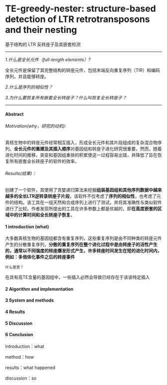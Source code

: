 # TE-greedy-nester: structure-based detection of LTR retrotransposons and their nesting

基于结构的 LTR 反转座子及其嵌套检测

------

*1.什么是全长元件（full-length elements）?*

全长元件是保留了其完整结构的转座元件，包括末端反向重复序列（TIR）和编码序列，并且能够转座。

*2.什么是序列的相似性？*



*3.为什么要恢复所有嵌套全长转座子？什么叫恢复全长转座子？*



------

#### Abstract

###### Motivation(why，研究的动机):

真核生物中的转座元件经常相互插入，形成全长元件和其片段组成的复杂混合物序列。**全长元件的重建及其插入顺序**对基因组和转座子进化研究很重要。然而，随着进化时间的推移，突变和基因组重排的积累使这一过程容易出错，并降低了旨在恢复所有嵌套全长转座子的软件的效率。

###### Results(结果)：

创建了一个软件，其使用了贪婪递归算法来挖掘**组装基因组和其他序列数据中越来越多的全长LTR逆转录转座子片段**，该软件不仅考虑了**序列的相似性**，也考虑了元件的结构。该工具在一组天然和合成序列上进行了测试，并将其准确性与类似软件进行了比较。作者发现所提出的工具在许多参数上都是优越的，即**在高度嵌套的区域中的计算时间和全长转座子恢复**。

#### 1 introduction (what)

大多数真核生物的基因组都含有重复序列，这些重复序列是由不同种类的转座元件产生的分散重复序列，**分散的重复序列在整个进化过程中是由转座子的活性产生的，通常以不同强度的转座爆发形式产生，许多转座时间发生在短的进化时间内，例如：多倍体化事件之后的转座事件**

```
什么意思？
```

在具有高TE含量的基因组中，一些插入必然会导致已经存在于该该特定插入



#### 2 Algorithm and implementation







#### 3 System and methods





#### 4 Results





#### 5 Discussion



#### 6 Conclusion









introduction：what

method：how

results：what happened

discussion：so







